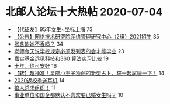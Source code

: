 # 北邮人论坛十大热帖 2020-07-04

- [【代征友】95年女生~坐标上海](https://bbs.byr.cn/article/Friends/1964813) 73
- [【公告】网络技术研究院网络管理研究中心（2组）2021招生](https://bbs.byr.cn/article/AimGraduate/1192868) 35
- [张含韵她不香吗？](https://bbs.byr.cn/article/Talking/6207297) 34
- [老师今天说学校规定必须发列表的会才能毕业](https://bbs.byr.cn/article/Paper/41300) 23
- [嘉实基金远见科技和360 算法实习比较](https://bbs.byr.cn/article/Job/2094451) 19
- [十年，你可安好](https://bbs.byr.cn/article/Feeling/3150218) 16
- [【转】超神准！星座小王子独创的新型占卜、來一起試玩一下！](https://bbs.byr.cn/article/Constellations/326533) 14
- [2020返校季送耳机](https://bbs.byr.cn/article/DigiLife/314466) 14
- [狼人杀求组织！](https://bbs.byr.cn/article/BoardGame/56265) 11
- [事业单位和国企都默认不喜欢要已婚女生吗？](https://bbs.byr.cn/article/WorkLife/1148340) 10


